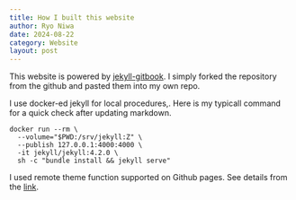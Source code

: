 ```yaml
---
title: How I built this website
author: Ryo Niwa
date: 2024-08-22
category: Website
layout: post
---
```


This website is powered by [jekyll-gitbook](https://github.com/sighingnow/jekyll-gitbook]).
I simply forked the repository from the github and pasted them into my own repo. 

I use docker-ed jekyll for local procedures,. Here is my typicall command for a quick check after updating markdown.

```bash=
docker run --rm \
  --volume="$PWD:/srv/jekyll:Z" \
  --publish 127.0.0.1:4000:4000 \
  -it jekyll/jekyll:4.2.0 \
  sh -c "bundle install && jekyll serve"
```

I used remote theme function supported on Github pages. See details from the [link](https://sighingnow.github.io/jekyll-gitbook/jekyll/2019-04-28-howto.html). 
